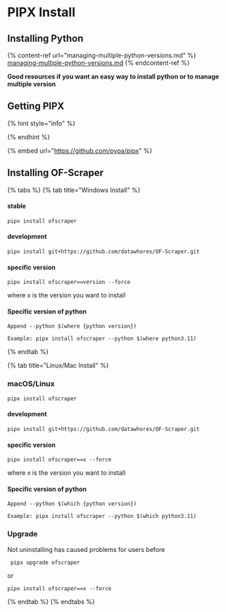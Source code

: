 # PIPX Install

## Installing Python

{% content-ref url="managing-multiple-python-versions.md" %}
[managing-multiple-python-versions.md](managing-multiple-python-versions.md)
{% endcontent-ref %}

**Good resources if you want an easy way to install python or to manage multiple version**

## Getting PIPX



{% hint style="info" %}

{% endhint %}

{% embed url="https://github.com/pypa/pipx" %}

## Installing OF-Scraper



{% tabs %}
{% tab title="Windows Install" %}
#### stable

```
pipx install ofscraper
```

#### development

```
pipx install git+https://github.com/datawhores/OF-Scraper.git 
```

#### specific version

```
pipx install ofscraper==version --force
```

where x is the version you want to install

#### Specific version of python

```
Append --python $(where {python version})
```

```
Example: pipx install ofscraper --python $(where python3.11)
```
{% endtab %}

{% tab title="Linux/Mac Install" %}


### macOS/Linux

```
pipx install ofscraper
```

#### development



```
pipx install git+https://github.com/datawhores/OF-Scraper.git 
```

#### specific version

```
pipx install ofscraper==x --force
```

where x is the version you want to install

#### Specific version of python



```
Append --python $(which {python version})
```

```
Example: pipx install ofscraper --python $(which python3.11)
```

### Upgrade

Not uninstalling has caused problems for users before

```
 pipx upgrade ofscraper
```

or

```
pipx install ofscraper==x --force
```
{% endtab %}
{% endtabs %}

###
